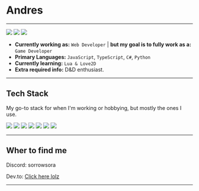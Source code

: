 
# Andres
---
<p>
  <img src="https://img.shields.io/badge/STATUS-ALIVE_RN-blue?style=for-the-badge&logo=matrix&logoColor=black" />
  <img src="https://img.shields.io/badge/ARIZONA_DRINKS-ENJOYER-ff0080?style=for-the-badge&logo=brain&logoColor=white" />
  <img src="https://img.shields.io/badge/IDK_WHAT-PUT_HERE-red?style=for-the-badge&logo=lock&logoColor=white" />
</p>

- **Currently working as:** `Web Developer` | **but my goal is to fully work as a:** `Game Developer`
- **Primary Languages:** `JavaScript`, `TypeScript`, `C#`, `Python`
- **Currently learning:** `Lua & Love2D`
- **Extra required info:** D&D enthusiast.

---

## Tech Stack
My go-to stack for when I'm working or hobbying, but mostly the ones I use.
<p>
  <img src="https://img.shields.io/badge/JavaScript-ffff00?style=for-the-badge&logo=javascript&logoColor=black" />
  <img src="https://img.shields.io/badge/TypeScript-blue?style=for-the-badge&logo=typescript&logoColor=white" />

  <img src="https://img.shields.io/badge/C%23-9932cc?style=for-the-badge&logo=csharp&logoColor=white" />
  <img src="https://img.shields.io/badge/Python-00ff41?style=for-the-badge&logo=python&logoColor=black" />
  <img src="https://img.shields.io/badge/Godot-478CBF?style=for-the-badge&logo=godotengine&logoColor=white"/>
  <img src="https://img.shields.io/badge/MonoGame-E73C00?style=for-the-badge&logo=monogame&logoColor=white"/>
  <img src="https://img.shields.io/badge/Git-red?style=for-the-badge&logo=git&logoColor=white"/>
</p>

---

## Wher to find me

Discord: sorrowsora

Dev.to: [Click here lolz](https://dev.to/sorrowsora)

---

